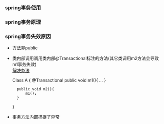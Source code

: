 ### spring事务使用

### spring事务原理

### spring事务失效原因
- 方法非public
- 类内部调用调用类内部@Transactional标注的方法(其它类调用m2方法会导致m1事务失效)   
[解决办法](https://blog.csdn.net/xwq911/article/details/51444755)
    
    Class A {
        @Transactional 
        public void m1(){
            ...
        }
        
        public void m2(){
            m1();
        }    
    }

- 事务方法内部捕捉了异常